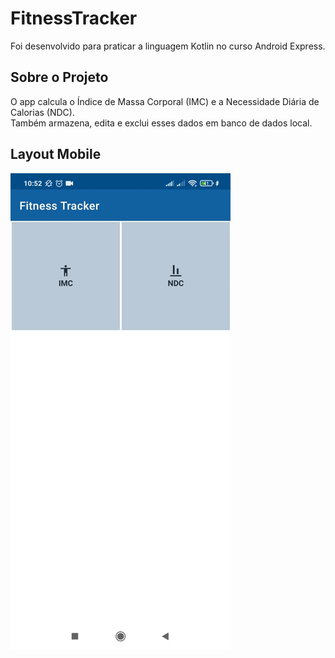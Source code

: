 # FitnessTracker

Foi desenvolvido para praticar a linguagem Kotlin no curso Android Express. 


## Sobre o Projeto

O app calcula o Índice de Massa Corporal (IMC) e a Necessidade Diária de Calorias (NDC).  
Também armazena, edita e exclui esses dados em banco de dados local.

## Layout Mobile

![layoutmobile](https://github.com/geisyanne/FitnessTracker2/blob/main/toreadme.gif)  

